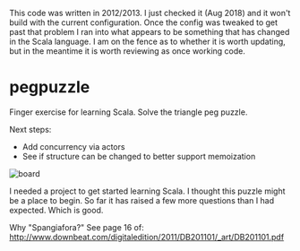 This code was written in 2012/2013.  I just checked it (Aug 2018) and it won't build with the current configuration.  Once the config was tweaked to get past that problem I ran into what appears to be something that has changed in the Scala language.  I am on the fence as to whether it is worth updating, but in the meantime it is worth reviewing as once working code.

pegpuzzle
=========

Finger exercise for learning Scala.  Solve the triangle peg puzzle.

Next steps:

* Add concurrency via actors
* See if structure can be changed to better support memoization

![board](https://raw.github.com/spangiafora/pegpuzzle/master/images/pegs.jpg)

I needed a project to get started learning Scala.  I thought this puzzle might
be a place to begin.  So far it has raised a few more questions than I had
expected.  Which is good.


Why "Spangiafora?" See page 16 of: http://www.downbeat.com/digitaledition/2011/DB201101/_art/DB201101.pdf
